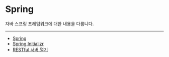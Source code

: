 # Spring
자바 스프링 프레임워크에 대한 내용을 다룹니다. <hr>

- [Spring](https://velog.io/@bami/Spring-Spring) <br/>
- [Spring Initializr](https://velog.io/@bami/Spring-Spring-Initializr) <br/>
- [RESTful 서버 열기](https://velog.io/@bami/Spring-RESTful-%EC%84%9C%EB%B2%84-%EC%97%B4%EA%B8%B0) <br/>